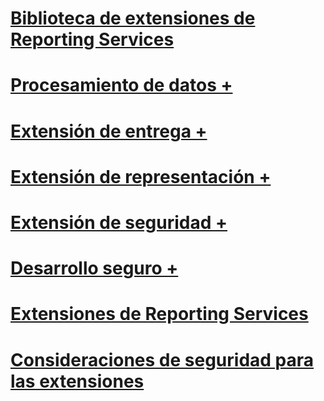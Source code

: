 # [Biblioteca de extensiones de Reporting Services](reporting-services-extension-library.md)

# [Procesamiento de datos +](../../reporting-services/extensions/data-processing/creating-a-data-processing-extension-library.md)
# [Extensión de entrega +](../../reporting-services/extensions/delivery-extension/creating-a-delivery-extension-library.md)
# [Extensión de representación +](../../reporting-services/extensions/rendering-extension/deploying-a-rendering-extension.md)
# [Extensión de seguridad +](../../reporting-services/extensions/security-extension/authentication-in-reporting-services.md)
# [Desarrollo seguro +](../../reporting-services/extensions/secure-development/code-access-security-in-reporting-services.md)
# [Extensiones de Reporting Services](reporting-services-extensions.md)
# [Consideraciones de seguridad para las extensiones](security-considerations-for-extensions.md)
